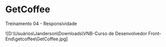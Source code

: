 # GetCoffee

Treinamento 04 - Responsividade

![D:\Usuários\Janderson\Downloads\VNB-Curso de Desenvolvedor Front-End\getcoffee\GetCoffee.jpg]